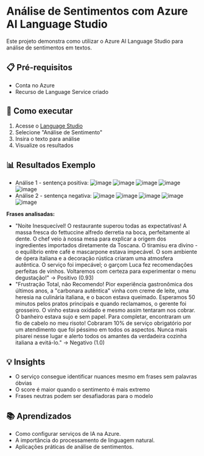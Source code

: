 # Análise de Sentimentos com Azure AI Language Studio

Este projeto demonstra como utilizar o Azure AI Language Studio para análise de sentimentos em textos.

## 📋 Pré-requisitos
- Conta no Azure
- Recurso de Language Service criado

## 🚀 Como executar
1. Acesse o [Language Studio](https://language.cognitive.azure.com/)
2. Selecione "Análise de Sentimento"
3. Insira o texto para análise
4. Visualize os resultados

## 📊 Resultados Exemplo
- Análise 1 - sentença positiva:
![image](https://github.com/user-attachments/assets/a7569acc-b023-4d72-a7c5-c46181455c61)
![image](https://github.com/user-attachments/assets/13b679d2-3980-4a2d-96dc-d1cd535f5e0f)
![image](https://github.com/user-attachments/assets/fabe93e5-276c-4323-be96-ebfee70c0a82)
![image](https://github.com/user-attachments/assets/20422232-c553-4939-a668-4057dde5d69b)
![image](https://github.com/user-attachments/assets/5155fe4f-a12f-42ab-bbd6-043ae5b6e205)
- Análise 2 - sentença negativa:
![image](https://github.com/user-attachments/assets/e68ac5d5-c85b-47f6-a51d-1b111af3d6d6)
![image](https://github.com/user-attachments/assets/375b6d01-8539-4bc1-83bf-77538aefdc4f)
![image](https://github.com/user-attachments/assets/8b0b362d-6308-4688-a279-dbbd87e12783)
![image](https://github.com/user-attachments/assets/7efbb78a-fe35-4527-b566-549c3f572cc6)
![image](https://github.com/user-attachments/assets/70546a7d-f890-440b-8f39-fc0fc4c4750e)

**Frases analisadas:**
- "Noite Inesquecível!
O restaurante superou todas as expectativas! A massa fresca do fettuccine alfredo derretia na boca, perfeitamente al dente. O chef veio à nossa mesa para explicar a origem dos ingredientes importados diretamente da Toscana. O tiramisu era divino - o equilíbrio entre café e mascarpone estava impecável. O som ambiente de ópera italiana e a decoração rústica criaram uma atmosfera autêntica. O serviço foi impecável; o garçom Luca fez recomendações perfeitas de vinhos. Voltaremos com certeza para experimentar o menu degustação!" → Positivo (0.93)
- "Frustração Total, não Recomendo!
Pior experiência gastronômica dos últimos anos, a "carbonara autêntica" vinha com creme de leite, uma heresia na culinária italiana, e o bacon estava queimado. Esperamos 50 minutos pelos pratos principais e quando reclamamos, o gerente foi grosseiro. O vinho estava oxidado e mesmo assim tentaram nos cobrar. O banheiro estava sujo e sem papel. Para completar, encontraram um fio de cabelo no meu risoto! Cobraram 10% de serviço obrigatório por um atendimento que foi péssimo em todos os aspectos. Nunca mais pisarei nesse lugar e alerto todos os amantes da verdadeira cozinha italiana a evitá-lo." → Negativo (1.0)

## 💡 Insights
- O serviço consegue identificar nuances mesmo em frases sem palavras óbvias
- O score é maior quando o sentimento é mais extremo
- Frases neutras podem ser desafiadoras para o modelo

## 📚 Aprendizados
- Como configurar serviços de IA na Azure.
- A importância do processamento de linguagem natural.
- Aplicações práticas de análise de sentimentos.
